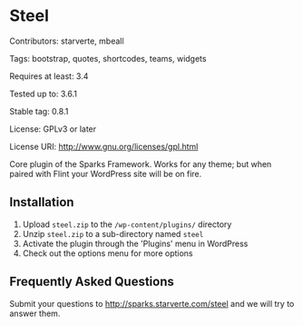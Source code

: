 # Steel
Contributors: starverte, mbeall

Tags: bootstrap, quotes, shortcodes, teams, widgets

Requires at least: 3.4

Tested up to: 3.6.1

Stable tag: 0.8.1

License: GPLv3 or later

License URI: http://www.gnu.org/licenses/gpl.html

Core plugin of the Sparks Framework. Works for any theme; but when paired with Flint your WordPress site will be on fire.

## Installation

1. Upload `steel.zip` to the `/wp-content/plugins/` directory
1. Unzip `steel.zip` to a sub-directory named `steel`
1. Activate the plugin through the 'Plugins' menu in WordPress
1. Check out the options menu for more options

## Frequently Asked Questions

Submit your questions to http://sparks.starverte.com/steel and we will try to answer them.
